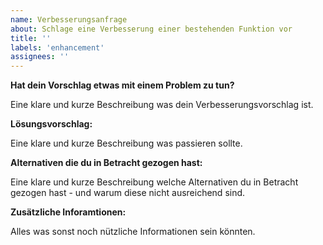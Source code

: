 ```yaml
---
name: Verbesserungsanfrage
about: Schlage eine Verbesserung einer bestehenden Funktion vor
title: ''
labels: 'enhancement'
assignees: ''
---
```


**Hat dein Vorschlag etwas mit einem Problem zu tun?**

Eine klare und kurze Beschreibung was dein Verbesserungsvorschlag ist.

**Lösungsvorschlag:**

Eine klare und kurze Beschreibung was passieren sollte.

**Alternativen die du in Betracht gezogen hast:**

Eine klare und kurze Beschreibung welche Alternativen du in Betracht gezogen hast - und warum diese nicht ausreichend sind.

**Zusätzliche Inforamtionen:**

Alles was sonst noch nützliche Informationen sein könnten.